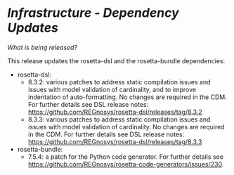 # *Infrastructure - Dependency Updates*

_What is being released?_

This release updates the rosetta-dsl and the rosetta-bundle dependencies:

- rosetta-dsl:
    - 8.3.2: various patches to address static compilation issues and issues with model validation of cardinality, and to improve indentation of auto-formatting. No changes are required in the CDM. For further details see DSL release notes: https://github.com/REGnosys/rosetta-dsl/releases/tag/8.3.2
    - 8.3.3: various patches to address static compilation issues and issues with model validation of cardinality. No changes are required in the CDM. For further details see DSL release notes: https://github.com/REGnosys/rosetta-dsl/releases/tag/8.3.3
- rosetta-bundle:
    - 7.5.4: a patch for the Python code generator. For further details see https://github.com/REGnosys/rosetta-code-generators/issues/230.
